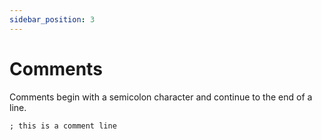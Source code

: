 ```yaml
---
sidebar_position: 3
---
```


# Comments
Comments begin with a semicolon character and continue to the end of a line.
    
```sapf
; this is a comment line
```